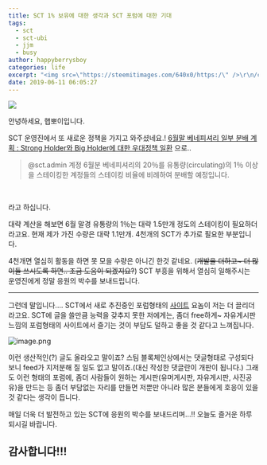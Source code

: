 ```yaml
---
title: SCT 1% 보유에 대한 생각과 SCT 포럼에 대한 기대
tags:
  - sct
  - sct-ubi
  - jjm
  - busy
author: happyberrysboy
categories: life
excerpt: "<img src=\"https://steemitimages.com/640x0/https:/\" />\r\n/cdn.steemitimages.com/DQmU8hwnAWm29BmczzrLHGfxPhDsUyr8VQwF8UiFdRrFgjY/％EC％83％88％20％ED％8C％8C％EC％9D％BC％202019-02-27％2017.53.44_2.jpg)  안녕하세요, 햅뽀이입니다.  SCT 운영진에서 또 새로운 정책을 가지고 와주셨네요.! [6월말 베네피셔리 일부 분배 계....."
date: 2019-06-11 06:05:27
---
```


![](https://steemitimages.com/640x0/https://cdn.steemitimages.com/DQmU8hwnAWm29BmczzrLHGfxPhDsUyr8VQwF8UiFdRrFgjY/％EC％83％88％20％ED％8C％8C％EC％9D％BC％202019-02-27％2017.53.44_2.jpg)

안녕하세요, 햅뽀이입니다.

SCT 운영진에서 또 새로운 정책을 가지고 와주셨네요.!
[6월말 베네피셔리 일부 분배 계획 : Strong Holder와 Big Holder에 대한 우대정책 일환](https://www.steemcoinpan.com/sct/@sct/notice-6-stong-holder-big-holder) 으로..

>  @sct.admin 계정 6월분 베네피셔리의 20％를 유통량(circulating)의 1％ 이상을 스테이킹한 계정들의 스테이킹 비율에 비례하여 분배할 예정입니다.

<br>

라고 하십니다.

대략 계산을 해보면 6월 말경 유통량의 1％는 대략 1.5만개 정도의 스테이킹이 필요하더라고요. 현재 제가 가진 수량은 대략 1.1만개. 4천개의 SCT가 추가로 필요한 부분입니다.

4천개면 열심히 활동을 하면 못 모을 수량은 아니긴 한것 같네요. (~~개발을 더하고~ 더 많이들 쓰시도록 하면.. 조금 도움이 되겠지요?~~) SCT 부흥을 위해서 열심히 일해주시는 운영진에게 정말 응원의 박수를 보내드립니다.

___

그런데 말입니다.... SCT에서 새로 추진중인 포럼형태의 [사이트](https://sct.tokenbb.io/) 요놈이 저는 더 끌리더라고요. SCT에 글을 쓸만큼 능력을 갖추지 못한 저에게는, 좀더 free하게~ 자유게시판 느낌의 포럼형태의 사이트에서 즐기는 것이 부담도 덜하고 좋을 것 같다고 느껴집니다. 

![image.png](https://ipfs.busy.org/ipfs/QmXTpCyRUmHLtGQBXdcdqkxSZ8uv7WKAcHEg7TfaDpjj5T)

이런 생산적인(?) 글도 올라오고 말이죠? 스팀 블록체인상에서는 댓글형태로 구성되다보니 feed가 지저분해 질 일도 없고 말이죠.(대신 작성한 댓글란이 개판이 됩니다.) 그래도 이런 형태의 포럼에, 좀더 사람들이 원하는 게시판(유머게시판, 자유게시판, 사진공유)을 만드는 등 좀더 부담없는 자리를 만들면 저뿐만 아니라 많은 분들에게 호응이 있을 것 같다는 생각이 듭니다. 

매일 더욱 더 발전하고 있는 SCT에 응원의 박수를 보내드리며...!! 오늘도 즐거운 하루 되시길 바랍니다.

## 감사합니다!!!
